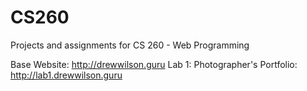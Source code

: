 # CS260
Projects and assignments for CS 260 - Web Programming

Base Website: http://drewwilson.guru
Lab 1: Photographer's Portfolio: http://lab1.drewwilson.guru

